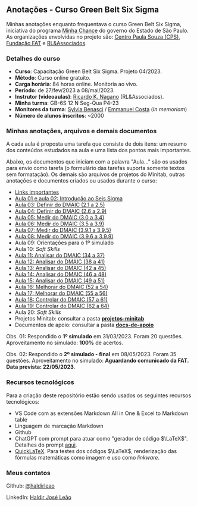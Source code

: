 ## Anotações - Curso Green Belt Six Sigma

Minhas anotações enquanto frequentava o curso Green Belt Six Sigma, iniciativa do programa [Minha Chance](https://www.cps.sp.gov.br/minhachance/) do governo do Estado de São Paulo. As organizações envolvidas no projeto são: [Centro Paula Souza (CPS)](https://cps.sp.gov.br), [Fundação FAT](https://ensino.fundacaofat.org.br/) e [RL&Associados](https://rlassociados.com.br/).

### Detalhes do curso

- **Curso**: Capacitação Green Belt Six Sigma. Projeto 04/2023.
- **Método**: Curso online gratuito.
- **Carga horária**: 84 horas online. Monitoria ao vivo.
- **Período**: de 27/fev/2023 a 08/mai/2023.  
- **Instrutor (videoaulas)**: [Ricardo K. Nagano](https://linkedin.com/in/ricardo-k-nagano-5383b327) (RL&Associados).
- **Minha turma**: GB-6S 12 N Seg-Qua P4-23
- **Monitores da turma**: [Sylvia  Benasci](https://linkedin.com/in/sylvia-benasci) /  [Emmanuel Costa](https://linkedin.com/in/emmanuel-costa) (_In memoriam_)
- **Número de alunos inscritos**: ~2000

### Minhas anotações, arquivos e demais documentos

A cada aula é proposta uma tarefa que consiste de dois itens: um resumo dos conteúdos estudados na aula e uma lista dos pontos mais importantes.

Abaixo, os documentos que iniciam com a palavra "Aula..." são os usados para envio como tarefa (o formulário das tarefas suporta somente textos sem formatação). Os demais são arquivos de projetos do Minitab, outras anotações e documentos criados ou usados durante o curso:

- [Links importantes](links-importantes.md)
- [Aula 01 e aula 02: Introdução ao Seis Sigma](aula-01_02-intro-seis-sigma-1_5.md)
- [Aula 03: Definir do DMAIC (2.1 a 2.5)](aula-03-definir-2.1_2.5.md)
- [Aula 04: Definir do DMAIC (2.6 a 2.9)](aula-04-definir-2.6_2.9.md)
- [Aula 05: Medir do DMAIC (3.0 a 3.4)](aula-05-medir-3.0_3.4.md)
- [Aula 06: Medir do DMAIC (3.5 a 3.9)](aula-06-medir-3.5_3.9.md)
- [Aula 07: Medir do DMAIC (3.9.1 a 3.9.5)](aula-07-medir-3.9.1_3.9.5.md)
- [Aula 08: Medir do DMAIC (3.9.6 a 3.9.9)](aula-08-medir-3.9.6_3.9.9.md)
- Aula 09: Orientações para o 1º simulado
- Aula 10: _Soft Skills_
- [Aula 11: Analisar do DMAIC (34 a 37)](aula-11-analisar-34_37.md)
- [Aula 12: Analisar do DMAIC (38 a 41)](aula-12-analisar-38_41.md)
- [Aula 13: Analisar do DMAIC (42 a 45)](aula-13-analisar-42_45.md)
- [Aula 14: Analisar do DMAIC (46 a 48)](aula-14-analisar-46_48.md)
- [Aula 15: Analisar do DMAIC (49 a 51)](aula-15-analisar-49_51.md)
- [Aula 16: Melhorar do DMAIC (52 a 54)](aula-16-melhorar-52_54.md)
- [Aula 17: Melhorar do DMAIC (55 a 56)](aula-17-melhorar-55_56.md)
- [Aula 18: Controlar do DMAIC (57 a 61)](aula-18-controlar-57_61.md)
- [Aula 19: Controlar do DMAIC (62 a 64)](aula-19-controlar-62_64.md)
- Aula 20: _Soft Skills_
- Projetos Minitab: consultar a pasta <u>**projetos-minitab**</u>
- Documentos de apoio: consultar a pasta <u>**docs-de-apoio**</u>

Obs. 01: Respondido o **1º simulado** em 31/03/2023. Foram 20 questões. Aproveitamento no simulado: **100%** de acertos.

Obs. 02: Respondido o **2º simulado - final** em 08/05/2023. Foram 35 questões. Aproveitamento no simulado: **Aguardando comunicado da FAT. Data prevista: 22/05/2023**.

### Recursos tecnológicos

Para a criação deste repositório estão sendo usados os seguintes recursos tecnológicos:

- VS Code com as extensões Markdown All in One & Excel to Markdown table
- Linguagem de marcação Markdown
- Github
- ChatGPT com prompt para atuar como "gerador de código $\LaTeX$". Detalhes do prompt [aqui](chatgpt-latex-prompt.md).
- [QuickLaTeX](https://quicklatex.com/). Para testes dos códigos $\LaTeX$, renderização das fórmulas matemáticas como imagem e uso como _linkware_. 

### Meus contatos

Github: [@haldirleao](https://github.com/haldirleao)

LinkedIn: [Haldir José Leão](https://linkedin.com/in/haldir-josé-leão-25560b56)
